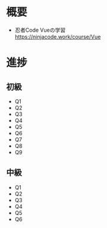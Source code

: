 # 概要
* 忍者Code Vueの学習  
  https://ninjacode.work/course/Vue

# 進捗
## 初級
* Q1
* Q2  
* Q3  
* Q4  
* Q5  
* Q6
* Q7
* Q8  
* Q9  

## 中級
* Q1
* Q2
* Q3
* Q4
* Q5
* Q6
